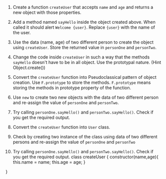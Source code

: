 1. Create a function `createUser` that accepts `name` and `age` and returns a new object with those properties.

2. Add a method named `sayHello` inside the object created above. When called it should alert `Welcome {user}`. Replace `{user}` with the name of the user.

3. Use the data (name, age) of two different person to create the object using `createUser`. Store the returned value in `personOne` and `personTwo`.

4. Change the code inside `createUser` in such a way that the methods `sayHello` doesn't have to be in all object. Use the prototypal nature. (Hint Object.create())

5. Convert the `createUser` function into Pseudoclassical pattern of object creation. Use `F.prototype` to store the methods. `F.prototype` means storing the methods in prototype property of the function.

6. Use `new` to create two new objects with the data of two different person and re-assign the value of `personOne` and `personTwo`.

7. Try calling `personOne.sayHello()` and `personTwo.sayHello()`. Check if you get the required output.

8. Convert the `createUser` function into `User` class.

9. Check by creating two instance of the class using data of two different persons and re-assign the value of `personOne` and `personTwo`

10. Try calling `personOne.sayHello()` and `personTwo.sayHello()`. Check if you get the required output.
  class createUser {
    constructor(name,age){
        this.name = name;
        this.age = age;
    }
    
  }